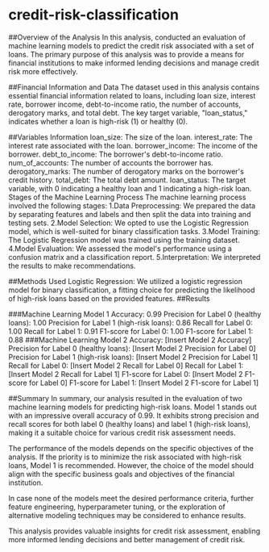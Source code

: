 # credit-risk-classification

##Overview of the Analysis
In this analysis,  conducted an evaluation of machine learning models to predict the credit risk associated with a set of loans. The primary purpose of this analysis was to provide a means for financial institutions to make informed lending decisions and manage credit risk more effectively.

##Financial Information and Data
The dataset used in this analysis contains essential financial information related to loans, including loan size, interest rate, borrower income, debt-to-income ratio, the number of accounts, derogatory marks, and total debt. The key target variable, "loan_status," indicates whether a loan is high-risk (1) or healthy (0).

##Variables Information
loan_size: The size of the loan.
interest_rate: The interest rate associated with the loan.
borrower_income: The income of the borrower.
debt_to_income: The borrower's debt-to-income ratio.
num_of_accounts: The number of accounts the borrower has.
derogatory_marks: The number of derogatory marks on the borrower's credit history.
total_debt: The total debt amount.
loan_status: The target variable, with 0 indicating a healthy loan and 1 indicating a high-risk loan.
Stages of the Machine Learning Process
The machine learning process involved the following stages:
1.Data Preprocessing: We prepared the data by separating features and labels and then split the data into training and testing sets.
2.Model Selection: We opted to use the Logistic Regression model, which is well-suited for binary classification tasks.
3.Model Training: The Logistic Regression model was trained using the training dataset.
4.Model Evaluation: We assessed the model's performance using a confusion matrix and a classification report.
5.Interpretation: We interpreted the results to make recommendations.

##Methods Used
Logistic Regression: We utilized a logistic regression model for binary classification, a fitting choice for predicting the likelihood of high-risk loans based on the provided features.
##Results

###Machine Learning Model 1
Accuracy: 0.99
Precision for Label 0 (healthy loans): 1.00
Precision for Label 1 (high-risk loans): 0.86
Recall for Label 0: 1.00
Recall for Label 1: 0.91
F1-score for Label 0: 1.00
F1-score for Label 1: 0.88
###Machine Learning Model 2
Accuracy: [Insert Model 2 Accuracy]
Precision for Label 0 (healthy loans): [Insert Model 2 Precision for Label 0]
Precision for Label 1 (high-risk loans): [Insert Model 2 Precision for Label 1]
Recall for Label 0: [Insert Model 2 Recall for Label 0]
Recall for Label 1: [Insert Model 2 Recall for Label 1]
F1-score for Label 0: [Insert Model 2 F1-score for Label 0]
F1-score for Label 1: [Insert Model 2 F1-score for Label 1]

##Summary
In summary, our analysis resulted in the evaluation of two machine learning models for predicting high-risk loans. Model 1 stands out with an impressive overall accuracy of 0.99. It exhibits strong precision and recall scores for both label 0 (healthy loans) and label 1 (high-risk loans), making it a suitable choice for various credit risk assessment needs.

The performance of the models depends on the specific objectives of the analysis. If the priority is to minimize the risk associated with high-risk loans, Model 1 is recommended. However, the choice of the model should align with the specific business goals and objectives of the financial institution.

In case none of the models meet the desired performance criteria, further feature engineering, hyperparameter tuning, or the exploration of alternative modeling techniques may be considered to enhance results.

This analysis provides valuable insights for credit risk assessment, enabling more informed lending decisions and better management of credit risk.
